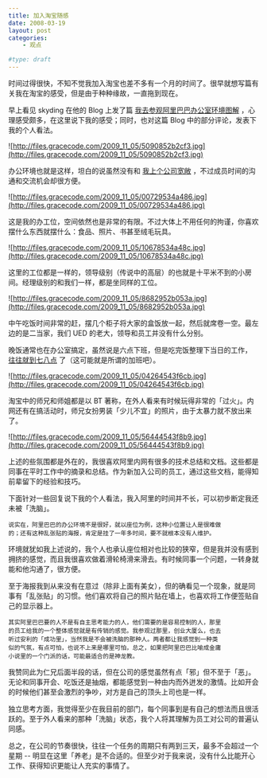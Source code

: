 ```yaml
---
title: 加入淘宝随感
date: 2008-03-19
layout: post
categories:
    - 观点

#type: draft
---
```


时间过得很快，不知不觉我加入淘宝也差不多有一个月的时间了。很早就想写篇有关我在淘宝的感受，但是由于种种缘故，一直拖到现在。

早上看见 skyding 在他的 Blog 上发了篇  [我去参观阿里巴巴办公室环境图解](http://blog.sina.com.cn/s/blog_5374f3290100942q.html) ，心理感受颇多，在这里说下我的感受；同时，也对这篇 Blog 中的部分评论，发表下我的个人看法。

![http://files.gracecode.com/2009_11_05/5090852b2cf3.jpg](http://files.gracecode.com/2009_11_05/5090852b2cf3.jpg)

办公环境也就是这样，坦白的说虽然没有和 [我上个公司宽敞]({{site.urls}}/posts/364/) ，不过成员时间的沟通和交流机会却很方便。

![http://files.gracecode.com/2009_11_05/00729534a486.jpg](http://files.gracecode.com/2009_11_05/00729534a486.jpg)

这是我的办工位，空间依然也是非常的有限。不过大体上不用任何的拘谨，你喜欢摆什么东西就摆什么：食品、照片、书甚至绒毛玩具。

![http://files.gracecode.com/2009_11_05/10678534a48c.jpg](http://files.gracecode.com/2009_11_05/10678534a48c.jpg)

这里的工位都是一样的，领导级别（传说中的高层）的也就是十平米不到的小房间。经理级别的和我们一样，都是坐同样的工位。

![http://files.gracecode.com/2009_11_05/8682952b053a.jpg](http://files.gracecode.com/2009_11_05/8682952b053a.jpg)

中午吃饭时间非常的赶，摆几个柜子将大家的盒饭放一起，然后就席卷一空。最左边的是二当家，我们 UED 的老大，领导和员工并没有什么分别。

晚饭通常也在办公室搞定，虽然说是六点下班，但是吃完饭整理下当日的工作， [往往就到七八点]({{site.urls}}/posts/1081/) 了（这可能就是所谓的加班吧）。

![http://files.gracecode.com/2009_11_05/04264543f6cb.jpg](http://files.gracecode.com/2009_11_05/04264543f6cb.jpg)

淘宝中的师兄和师姐都是以 BT 著称，在外人看来有时候玩得非常的「过火」。内网还有在搞活动时，师兄女扮男装「少儿不宜」的照片，由于太暴力就不放出来了。

![http://files.gracecode.com/2009_11_05/56444543f8b9.jpg](http://files.gracecode.com/2009_11_05/56444543f8b9.jpg)

上述的些氛围都是外在的，我很喜欢阿里内网有很多的技术总结和文档。这些都是同事在平时工作中的摘录和总结。作为新加入公司的员工，通过这些文档，能得知前辈留下的经验和技巧。

下面针对一些回复说下我的个人看法，我入阿里的时间并不长，可以初步断定我还未被「洗脑」。

```
说实在，阿里巴巴的办公环境不是很好，就以座位为例，这种小位置让人是很难做
的；还有这种乱张贴的海报，肯定是挂了一年多时间，要不就根本没有人维护。
```

环境就犹如我上述说的，我个人也承认座位相对也比较的狭窄，但是我并没有感到拥挤的感觉，而且我很喜欢做着滑轮椅滑来滑去。有时候同事一个问题，一转身就能和他沟通了，很方便。

至于海报我到从来没有在意过（除非上面有美女），但的确看见一个现象，就是同事有「乱张贴」的习惯。他们喜欢将自己的照片贴在墙上，也喜欢将工作便签贴自己的显示器上。

```
其实阿里巴巴要的人不是有自主思考能力的人，他们需要的是容易控制的人，那里
的员工给我的一个整体感觉就是有传销的感觉。我参观过那里，创业大厦么，也去
听过安利的「成功里」，当然我是不会被洗脑的那种人。两者都让我感觉到一种类
似的气氛，有点可怕，也说不上来是哪里可怕，总之，如果把阿里巴巴比喻成金庸
小说里的一个门派的话，可能最适合的是神龙教。
```

我赞同此为仁兄后面半段的话，但在公司的感觉虽然有点「邪」但不至于「恶」。无论和同事开会、吃饭还是抽烟，都能感觉到一种由内而外迸发的激情。比如开会的时候他们甚至会激烈的争吵，对方是自己的顶头上司也是一样。

独立思考方面，我觉得至少在我目前的部门，每个同事到是有自己的想法而且很活跃的。至于外人看来的那种「洗脑」状态，我个人将其理解为员工对公司的普遍认同感。

总之，在公司的节奏很快，往往一个任务的周期只有两到三天，最多不会超过一个星期 -- 明显在这里「养老」是不合适的。但至少对于我来说，没有什么比能开心工作、获得知识更能让人充实的事情了。

